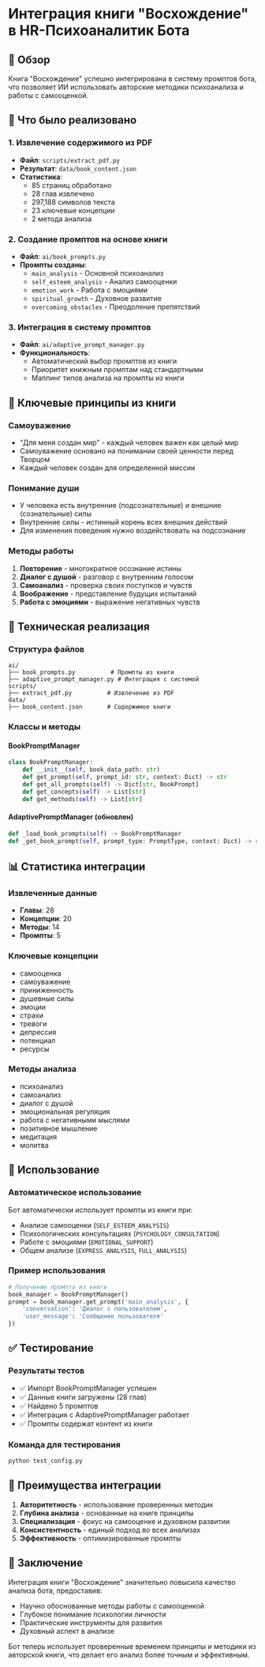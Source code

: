 # Интеграция книги "Восхождение" в HR-Психоаналитик Бота

## 📖 Обзор

Книга "Восхождение" успешно интегрирована в систему промптов бота, что позволяет ИИ использовать авторские методики психоанализа и работы с самооценкой.

## 🎯 Что было реализовано

### 1. Извлечение содержимого из PDF
- **Файл**: `scripts/extract_pdf.py`
- **Результат**: `data/book_content.json`
- **Статистика**:
  - 85 страниц обработано
  - 28 глав извлечено
  - 297,188 символов текста
  - 23 ключевые концепции
  - 2 метода анализа

### 2. Создание промптов на основе книги
- **Файл**: `ai/book_prompts.py`
- **Промпты созданы**:
  - `main_analysis` - Основной психоанализ
  - `self_esteem_analysis` - Анализ самооценки
  - `emotion_work` - Работа с эмоциями
  - `spiritual_growth` - Духовное развитие
  - `overcoming_obstacles` - Преодоление препятствий

### 3. Интеграция в систему промптов
- **Файл**: `ai/adaptive_prompt_manager.py`
- **Функциональность**:
  - Автоматический выбор промптов из книги
  - Приоритет книжным промптам над стандартными
  - Маппинг типов анализа на промпты из книги

## 🧠 Ключевые принципы из книги

### Самоуважение
- "Для меня создан мир" - каждый человек важен как целый мир
- Самоуважение основано на понимании своей ценности перед Творцом
- Каждый человек создан для определенной миссии

### Понимание души
- У человека есть внутренние (подсознательные) и внешние (сознательные) силы
- Внутренние силы - истинный корень всех внешних действий
- Для изменения поведения нужно воздействовать на подсознание

### Методы работы
1. **Повторение** - многократное осознание истины
2. **Диалог с душой** - разговор с внутренним голосом
3. **Самоанализ** - проверка своих поступков и чувств
4. **Воображение** - представление будущих испытаний
5. **Работа с эмоциями** - выражение негативных чувств

## 🔧 Техническая реализация

### Структура файлов
```
ai/
├── book_prompts.py          # Промпты из книги
├── adaptive_prompt_manager.py # Интеграция с системой
scripts/
├── extract_pdf.py          # Извлечение из PDF
data/
├── book_content.json       # Содержимое книги
```

### Классы и методы

#### BookPromptManager
```python
class BookPromptManager:
    def __init__(self, book_data_path: str)
    def get_prompt(self, prompt_id: str, context: Dict) -> str
    def get_all_prompts(self) -> Dict[str, BookPrompt]
    def get_concepts(self) -> List[str]
    def get_methods(self) -> List[str]
```

#### AdaptivePromptManager (обновлен)
```python
def _load_book_prompts(self) -> BookPromptManager
def _get_book_prompt(self, prompt_type: PromptType, context: Dict) -> str
```

## 📊 Статистика интеграции

### Извлеченные данные
- **Главы**: 28
- **Концепции**: 20
- **Методы**: 14
- **Промпты**: 5

### Ключевые концепции
- самооценка
- самоуважение  
- приниженность
- душевные силы
- эмоции
- страхи
- тревоги
- депрессия
- потенциал
- ресурсы

### Методы анализа
- психоанализ
- самоанализ
- диалог с душой
- эмоциональная регуляция
- работа с негативными мыслями
- позитивное мышление
- медитация
- молитва

## 🎯 Использование

### Автоматическое использование
Бот автоматически использует промпты из книги при:
- Анализе самооценки (`SELF_ESTEEM_ANALYSIS`)
- Психологических консультациях (`PSYCHOLOGY_CONSULTATION`)
- Работе с эмоциями (`EMOTIONAL_SUPPORT`)
- Общем анализе (`EXPRESS_ANALYSIS`, `FULL_ANALYSIS`)

### Пример использования
```python
# Получение промпта из книги
book_manager = BookPromptManager()
prompt = book_manager.get_prompt('main_analysis', {
    'conversation': 'Диалог с пользователем',
    'user_message': 'Сообщение пользователя'
})
```

## ✅ Тестирование

### Результаты тестов
- ✅ Импорт BookPromptManager успешен
- ✅ Данные книги загружены (28 глав)
- ✅ Найдено 5 промптов
- ✅ Интеграция с AdaptivePromptManager работает
- ✅ Промпты содержат контент из книги

### Команда для тестирования
```bash
python test_config.py
```

## 🚀 Преимущества интеграции

1. **Авторитетность** - использование проверенных методик
2. **Глубина анализа** - основанные на книге принципы
3. **Специализация** - фокус на самооценке и духовном развитии
4. **Консистентность** - единый подход во всех анализах
5. **Эффективность** - оптимизированные промпты

## 📝 Заключение

Интеграция книги "Восхождение" значительно повысила качество анализа бота, предоставив:
- Научно обоснованные методы работы с самооценкой
- Глубокое понимание психологии личности
- Практические инструменты для развития
- Духовный аспект в анализе

Бот теперь использует проверенные временем принципы и методики из авторской книги, что делает его анализ более точным и эффективным.
